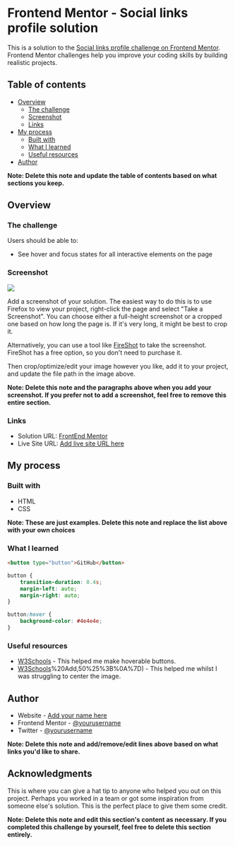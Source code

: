 # Frontend Mentor - Social links profile solution

This is a solution to the [Social links profile challenge on Frontend Mentor](https://www.frontendmentor.io/challenges/social-links-profile-UG32l9m6dQ). Frontend Mentor challenges help you improve your coding skills by building realistic projects. 

## Table of contents

- [Overview](#overview)
  - [The challenge](#the-challenge)
  - [Screenshot](#screenshot)
  - [Links](#links)
- [My process](#my-process)
  - [Built with](#built-with)
  - [What I learned](#what-i-learned)
  - [Useful resources](#useful-resources)
- [Author](#author)

**Note: Delete this note and update the table of contents based on what sections you keep.**

## Overview

### The challenge

Users should be able to:

- See hover and focus states for all interactive elements on the page

### Screenshot

![](./screenshot.jpg)

Add a screenshot of your solution. The easiest way to do this is to use Firefox to view your project, right-click the page and select "Take a Screenshot". You can choose either a full-height screenshot or a cropped one based on how long the page is. If it's very long, it might be best to crop it.

Alternatively, you can use a tool like [FireShot](https://getfireshot.com/) to take the screenshot. FireShot has a free option, so you don't need to purchase it. 

Then crop/optimize/edit your image however you like, add it to your project, and update the file path in the image above.

**Note: Delete this note and the paragraphs above when you add your screenshot. If you prefer not to add a screenshot, feel free to remove this entire section.**

### Links

- Solution URL: [FrontEnd Mentor](https://www.frontendmentor.io/learning-paths/getting-started-on-frontend-mentor-XJhRWRREZd/steps/6686b1cdadab3440da5e7fe8/challenge/start)
- Live Site URL: [Add live site URL here](https://your-live-site-url.com)

## My process

### Built with

- HTML
- CSS

**Note: These are just examples. Delete this note and replace the list above with your own choices**

### What I learned

```html
<button type="button">GitHub</button>
```
```css
button {
    transition-duration: 0.4s;
    margin-left: auto;
    margin-right: auto;
}

button:hover {
    background-color: #4e4e4e;
}
```


### Useful resources

- [W3Schools](https://www.w3schools.com/css/css3_buttons.asp#:~:text=Hoverable%20Buttons,Try%20it%20Yourself%20%C2%BB) - This helped me make hoverable buttons.
- [W3Schools](https://www.w3schools.com/howto/howto_css_image_center.asp#:~:text=Step%202)%20Add,50%25%3B%0A%7D) - This helped me whilst I was struggling to center the image.

## Author

- Website - [Add your name here](https://www.your-site.com)
- Frontend Mentor - [@yourusername](https://www.frontendmentor.io/profile/yourusername)
- Twitter - [@yourusername](https://www.twitter.com/yourusername)

**Note: Delete this note and add/remove/edit lines above based on what links you'd like to share.**

## Acknowledgments

This is where you can give a hat tip to anyone who helped you out on this project. Perhaps you worked in a team or got some inspiration from someone else's solution. This is the perfect place to give them some credit.

**Note: Delete this note and edit this section's content as necessary. If you completed this challenge by yourself, feel free to delete this section entirely.**
